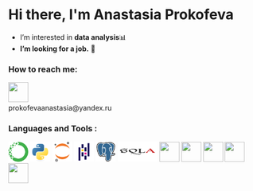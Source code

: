 # Hi there, I'm Anastasia Prokofeva
-  I’m interested in **data analysis**📊
-  **I’m looking for a job.** 👀

   

 ### 	 How to reach me:  
 <div id="badges">
 <a href="https://t.me/Anstsns">   
 <img src="https://upload.wikimedia.org/wikipedia/commons/thumb/8/83/Telegram_2019_Logo.svg/768px-Telegram_2019_Logo.svg.png" width="40" height="40"/>
  </a>
</div>
prokofevaanastasia@yandex.ru
</div>



### Languages and Tools :
<div>
<img src="https://github.com/devicons/devicon/blob/master/icons/anaconda/anaconda-original.svg" title="Anaconda" **alt="Anaconda" width="40" height="40"/>
<img src="https://github.com/devicons/devicon/blob/master/icons/python/python-original.svg" title="Python" **alt="Python" width="40" height="40"/> 
<img src="https://github.com/devicons/devicon/blob/master/icons/jupyter/jupyter-original.svg" title="Jupyter" **alt="Jupyter" width="40" height="40"/>
<img src="https://github.com/devicons/devicon/blob/master/icons/pandas/pandas-original.svg" title="Pandas" **alt="Pandas" width="40" height="40"/>
<img src="https://github.com/devicons/devicon/blob/master/icons/postgresql/postgresql-original.svg" title="PostgreSQL" **alt="PostgreSQL" width="40" height="40"/>
<img src="https://github.com/devicons/devicon/blob/master/icons/sqlalchemy/sqlalchemy-original.svg" title="SQL Alchemy" **alt="SQL Alchemy" width="80" height="40"/>
<img src="https://cdn.worldvectorlogo.com/logos/numpy-1.svg" title="" **alt="" width="40" height="40"/>
<img src="https://cdn-icons-png.flaticon.com/512/4919/4919485.png" title="" **alt="" width="40" height="40"/>
<img src="https://cdn.worldvectorlogo.com/logos/tableau-software.svg" title="" **alt="" width="40" height="40"/>
<img src="https://upload.wikimedia.org/wikipedia/commons/3/34/Microsoft_Office_Excel_%282019%E2%80%93present%29.svg" title="" **alt="" width="40" height="40"/>
<img src="https://upload.wikimedia.org/wikipedia/commons/0/0d/Microsoft_Office_PowerPoint_%282019%E2%80%93present%29.svg" title="" **alt="" width="40" height="40"/>
 
</div>
